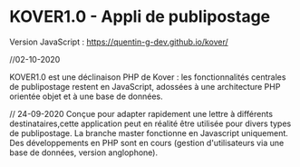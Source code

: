 # KOVER1.0 - Appli de publipostage
Version JavaScript :
https://quentin-g-dev.github.io/kover/

//02-10-2020

KOVER1.0 est une déclinaison PHP de Kover : les fonctionnalités centrales de publipostage restent en JavaScript, adossées à une architecture PHP orientée objet et à une base de données.

// 24-09-2020
Conçue pour adapter rapidement une lettre à différents destinataires,cette application peut en réalité être utilisée pour divers types de publipostage.
La branche master fonctionne en Javascript uniquement.
Des développements en PHP sont en cours (gestion d'utilisateurs via une base de données, version anglophone).
 
